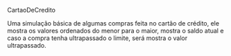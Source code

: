 CartaoDeCredito

Uma simulação básica de algumas compras feita no cartão de crédito, ele mostra os valores ordenados do menor para o maior, mostra o saldo atual e caso a compra tenha ultrapassado o limite, será mostra o valor ultrapassado.
